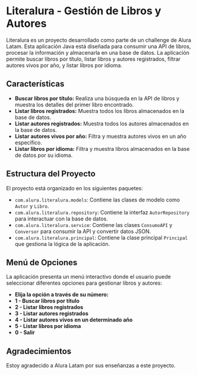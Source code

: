# Literalura - Gestión de Libros y Autores

Literalura es un proyecto desarrollado como parte de un challenge de Alura Latam. Esta aplicación Java está diseñada para consumir una API de libros, procesar la información y almacenarla en una base de datos. La aplicación permite buscar libros por título, listar libros y autores registrados, filtrar autores vivos por año, y listar libros por idioma.

## Características

- **Buscar libros por título:** Realiza una búsqueda en la API de libros y muestra los detalles del primer libro encontrado.
- **Listar libros registrados:** Muestra todos los libros almacenados en la base de datos.
- **Listar autores registrados:** Muestra todos los autores almacenados en la base de datos.
- **Listar autores vivos por año:** Filtra y muestra autores vivos en un año específico.
- **Listar libros por idioma:** Filtra y muestra libros almacenados en la base de datos por su idioma.

## Estructura del Proyecto

El proyecto está organizado en los siguientes paquetes:

- `com.alura.literalura.models`: Contiene las clases de modelo como `Autor` y `Libro`.
- `com.alura.literalura.repository`: Contiene la interfaz `AutorRepository` para interactuar con la base de datos.
- `com.alura.literalura.service`: Contiene las clases `ConsumoAPI` y `Conversor` para consumir la API y convertir datos JSON.
- `com.alura.literalura.principal`: Contiene la clase principal `Principal` que gestiona la lógica de la aplicación.

## Menú de Opciones

La aplicación presenta un menú interactivo donde el usuario puede seleccionar diferentes opciones para gestionar libros y autores:
- **Elija la opción a través de su número:**
- **1 - Buscar libros por título**
- **2 - Listar libros registrados**
- **3 - Listar autores registrados**
- **4 - Listar autores vivos en un determinado año**
- **5 - Listar libros por idioma**
- **0 - Salir**

## Agradecimientos

Estoy agradecido a Alura Latam por sus enseñanzas a este proyecto.

